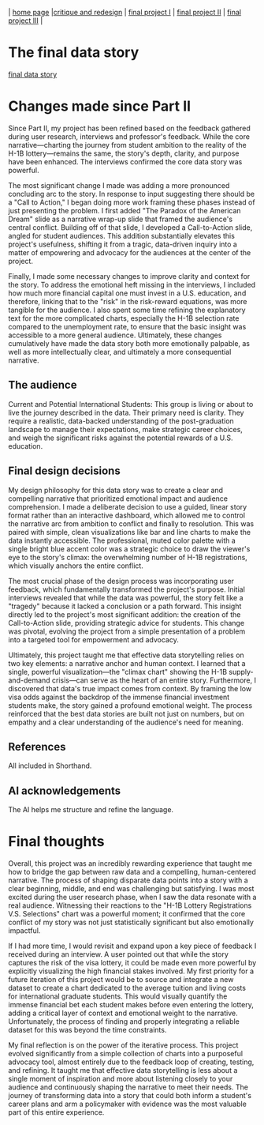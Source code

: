 | [home page](https://cmustudent.github.io/tswd-portfolio-templates/) |[critique and redesign](critique-and-redesign) | [final project I](final-project-part-one) | [final project II](final-project-part-two) | [final project III](final-project-part-three) |

# The final data story
[final data story](https://preview.shorthand.com/kH4MsGqwET6BvcBk)

# Changes made since Part II
Since Part II, my project has been refined based on the feedback gathered during user research, interviews and professor's feedback. While the core narrative—charting the journey from student ambition to the reality of the H-1B lottery—remains the same, the story's depth, clarity, and purpose have been enhanced. The interviews confirmed the core data story was powerful.

The most significant change I made was adding a more pronounced concluding arc to the story. In response to input suggesting there should be a "Call to Action," I began doing more work framing these phases instead of just presenting the problem. I first added "The Paradox of the American Dream" slide as a narrative wrap-up slide that framed the audience's central conflict. Building off of that slide, I developed a Call-to-Action slide, angled for student audiences. This addition substantially elevates this project's usefulness, shifting it from a tragic, data-driven inquiry into a matter of empowering and advocacy for the audiences at the center of the project. 

Finally, I made some necessary changes to improve clarity and context for the story. To address the emotional heft missing in the interviews, I included how much more financial capital one must invest in a U.S. education, and therefore, linking that to the "risk" in the risk-reward equations, was more tangible for the audience. I also spent some time refining the explanatory text for the more complicated charts, especially the H-1B selection rate compared to the unemployment rate, to ensure that the basic insight was accessible to a more general audience. Ultimately, these changes cumulatively have made the data story both more emotionally palpable, as well as more intellectually clear, and ultimately a more consequential narrative.

## The audience
Current and Potential International Students: This group is living or about to live the journey described in the data. Their primary need is clarity. They require a realistic, data-backed understanding of the post-graduation landscape to manage their expectations, make strategic career choices, and weigh the significant risks against the potential rewards of a U.S. education.

## Final design decisions
My design philosophy for this data story was to create a clear and compelling narrative that prioritized emotional impact and audience comprehension. I made a deliberate decision to use a guided, linear story format rather than an interactive dashboard, which allowed me to control the narrative arc from ambition to conflict and finally to resolution. This was paired with simple, clean visualizations like bar and line charts to make the data instantly accessible. The professional, muted color palette with a single bright blue accent color was a strategic choice to draw the viewer's eye to the story's climax: the overwhelming number of H-1B registrations, which visually anchors the entire conflict.

The most crucial phase of the design process was incorporating user feedback, which fundamentally transformed the project's purpose. Initial interviews revealed that while the data was powerful, the story felt like a "tragedy" because it lacked a conclusion or a path forward. This insight directly led to the project's most significant addition: the creation of the Call-to-Action slide, providing strategic advice for students. This change was pivotal, evolving the project from a simple presentation of a problem into a targeted tool for empowerment and advocacy.

Ultimately, this project taught me that effective data storytelling relies on two key elements: a narrative anchor and human context. I learned that a single, powerful visualization—the "climax chart" showing the H-1B supply-and-demand crisis—can serve as the heart of an entire story. Furthermore, I discovered that data's true impact comes from context. By framing the low visa odds against the backdrop of the immense financial investment students make, the story gained a profound emotional weight. The process reinforced that the best data stories are built not just on numbers, but on empathy and a clear understanding of the audience's need for meaning.

## References
All included in Shorthand.

## AI acknowledgements
The AI helps me structure and refine the language.

# Final thoughts
Overall, this project was an incredibly rewarding experience that taught me how to bridge the gap between raw data and a compelling, human-centered narrative. The process of shaping disparate data points into a story with a clear beginning, middle, and end was challenging but satisfying. I was most excited during the user research phase, when I saw the data resonate with a real audience. Witnessing their reactions to the "H-1B Lottery Registrations V.S. Selections" chart was a powerful moment; it confirmed that the core conflict of my story was not just statistically significant but also emotionally impactful.

If I had more time, I would revisit and expand upon a key piece of feedback I received during an interview. A user pointed out that while the story captures the risk of the visa lottery, it could be made even more powerful by explicitly visualizing the high financial stakes involved. My first priority for a future iteration of this project would be to source and integrate a new dataset to create a chart dedicated to the average tuition and living costs for international graduate students. This would visually quantify the immense financial bet each student makes before even entering the lottery, adding a critical layer of context and emotional weight to the narrative. Unfortunately, the process of finding and properly integrating a reliable dataset for this was beyond the time constraints.

My final reflection is on the power of the iterative process. This project evolved significantly from a simple collection of charts into a purposeful advocacy tool, almost entirely due to the feedback loop of creating, testing, and refining. It taught me that effective data storytelling is less about a single moment of inspiration and more about listening closely to your audience and continuously shaping the narrative to meet their needs. The journey of transforming data into a story that could both inform a student's career plans and arm a policymaker with evidence was the most valuable part of this entire experience.
